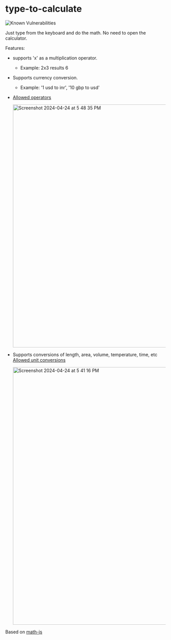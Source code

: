 # type-to-calculate
![Known Vulnerabilities](https://snyk.io/test/github/gokulk16/type-to-calculate/badge.svg)

Just type from the keyboard and do the math. No need to open the calculator.

Features:
- supports 'x' as a multiplication operator.
  - Example: 2x3 results 6
- Supports currency conversion.
  - Example: '1 usd to inr', '10 gbp to usd'
- [Allowed operators](https://mathjs.org/docs/expressions/syntax.html#operators)
  
  <img width="764" alt="Screenshot 2024-04-24 at 5 48 35 PM" src="https://github.com/gokulk16/type-to-calculate/assets/8376313/76f2b345-0413-412a-93b6-f967c5b12457">
- Supports conversions of length, area, volume, temperature, time, etc [Allowed unit conversions](https://mathjs.org/docs/datatypes/units.html#reference)
  
  <img width="810" alt="Screenshot 2024-04-24 at 5 41 16 PM" src="https://github.com/gokulk16/type-to-calculate/assets/8376313/9a88f75f-38c1-4e98-8f58-c216de31bd96">
Based on [math-js](https://www.npmjs.com/package/mathjs)



